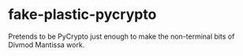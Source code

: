 fake-plastic-pycrypto
=====================

Pretends to be PyCrypto just enough to make the non-terminal bits of Divmod Mantissa work.
